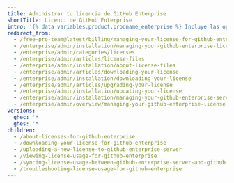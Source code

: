 ```yaml
---
title: Administrar tu licencia de GitHub Enterprise
shortTitle: Licenci de GitHub Enterprise
intro: '{% data variables.product.prodname_enterprise %} Incluye las opciones de despliegue tanto en la nube como auto-hospedado. Si hospedas una instancia de {% data variables.product.prodname_ghe_server %}, debes desbloquearla con un archivo de licencia. Puedes ver, administrar y actualizar el archivo de licencia.'
redirect_from:
  - /free-pro-team@latest/billing/managing-your-license-for-github-enterprise
  - /enterprise/admin/installation/managing-your-github-enterprise-license
  - /enterprise/admin/categories/licenses
  - /enterprise/admin/articles/license-files
  - /enterprise/admin/installation/about-license-files
  - /enterprise/admin/articles/downloading-your-license
  - /enterprise/admin/installation/downloading-your-license
  - /enterprise/admin/articles/upgrading-your-license
  - /enterprise/admin/installation/updating-your-license
  - /enterprise/admin/installation/managing-your-github-enterprise-server-license
  - /enterprise/admin/overview/managing-your-github-enterprise-license
versions:
  ghec: '*'
  ghes: '*'
children:
  - /about-licenses-for-github-enterprise
  - /downloading-your-license-for-github-enterprise
  - /uploading-a-new-license-to-github-enterprise-server
  - /viewing-license-usage-for-github-enterprise
  - /syncing-license-usage-between-github-enterprise-server-and-github-enterprise-cloud
  - /troubleshooting-license-usage-for-github-enterprise
---
```


